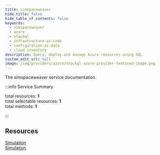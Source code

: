 ```yaml
---
title: simspaceweaver
hide_title: false
hide_table_of_contents: false
keywords:
  - simspaceweaver
  - azure
  - stackql
  - infrastructure-as-code
  - configuration-as-data
  - cloud inventory
description: Query, deploy and manage Azure resources using SQL
custom_edit_url: null
image: /img/providers/azure/stackql-azure-provider-featured-image.png
---
```


The simspaceweaver service documentation.

:::info Service Summary

<div class="row">
<div class="providerDocColumn">
<span>total resources:&nbsp;<b>1</b></span><br />
<span>total selectable resources:&nbsp;<b>1</b></span><br />
<span>total methods:&nbsp;<b>1</b></span><br />
</div>
</div>

:::

## Resources
<div class="row">
<div class="providerDocColumn">
<a href="/providers/azure/simspaceweaver/Simulation/">Simulation</a>
</div>
<div class="providerDocColumn">
<a href="/providers/azure/simspaceweaver/Simulation/">Simulation</a>
</div>
</div>